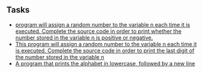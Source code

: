 ## Tasks

*  [program will assign a random number to the variable n each time it is executed. Complete the source code in order to print whether the number stored in the variable n is positive or negative.](0-positive_or_negative.c)
* [This program will assign a random number to the variable n each time it is executed. Complete the source code in order to print the last digit of the number stored in the variable n](1-last_digit.c)
* [A program that prints the alphabet in lowercase, followed by a new line](2-print_alphabet.c)